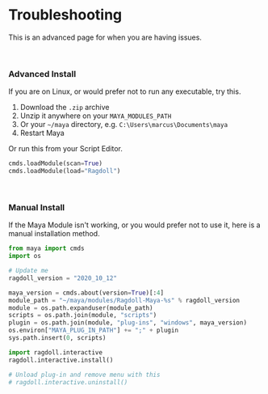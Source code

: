 # Troubleshooting

This is an advanced page for when you are having issues.

<br>

### Advanced Install

If you are on Linux, or would prefer not to run any executable, try this.

1. Download the `.zip` archive
1. Unzip it anywhere on your `MAYA_MODULES_PATH`
1. Or your `~/maya` directory, e.g. `C:\Users\marcus\Documents\maya`
1. Restart Maya

Or run this from your Script Editor.

```py
cmds.loadModule(scan=True)
cmds.loadModule(load="Ragdoll")
```

<br>

### Manual Install

If the Maya Module isn't working, or you would prefer not to use it, here is a manual installation method.

```py
from maya import cmds
import os

# Update me
ragdoll_version = "2020_10_12"

maya_version = cmds.about(version=True)[:4]
module_path = "~/maya/modules/Ragdoll-Maya-%s" % ragdoll_version
module = os.path.expanduser(module_path)
scripts = os.path.join(module, "scripts")
plugin = os.path.join(module, "plug-ins", "windows", maya_version)
os.environ["MAYA_PLUG_IN_PATH"] += ";" + plugin
sys.path.insert(0, scripts)

import ragdoll.interactive
ragdoll.interactive.install()

# Unload plug-in and remove menu with this
# ragdoll.interactive.uninstall()
```
